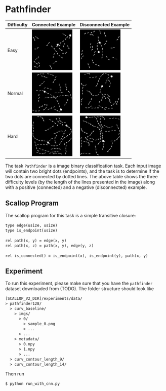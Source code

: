 # Pathfinder

| Difficulty | Connected Example | Disconnected Example |
|------------|-------------------|----------------------|
| Easy       | ![docs/easy_connected.png](docs/easy_connected.png) | ![docs/easy_disconnected.png](docs/easy_disconnected.png) |
| Normal     | ![docs/normal_connected.png](docs/normal_connected.png) | ![docs/normal_disconnected.png](docs/normal_disconnected.png) |
| Hard       | ![docs/hard_connected.png](docs/hard_connected.png) | ![docs/hard_disconnected.png](docs/hard_disconnected.png) |

The task `Pathfinder` is a image binary classification task.
Each input image will contain two bright dots (endpoints), and the task is to determine if the two dots are connected by dotted lines.
The above table shows the three difficulty levels (by the length of the lines presented in the image) along with a positive (connected) and a negative (disconnected) example.

## Scallop Program

The scallop program for this task is a simple transitive closure:

``` scl
type edge(usize, usize)
type is_endpoint(usize)

rel path(x, y) = edge(x, y)
rel path(x, z) = path(x, y), edge(y, z)

rel is_connected() = is_endpoint(x), is_endpoint(y), path(x, y)
```

## Experiment

To run this experiment, please make sure that you have the `pathfinder` dataset downloaded from (TODO).
The folder structure should look like

```
[SCALLOP_V2_DIR]/experiments/data/
> pathfinder128/
  > curv_baseline/
    > imgs/
      > 0/
        > sample_0.png
        > ...
      > ...
    > metadata/
      > 0.npy
      > 1.npy
      > ...
  > curv_contour_length_9/
  > curv_contour_length_14/
```

Then run

``` scl
$ python run_with_cnn.py
```
